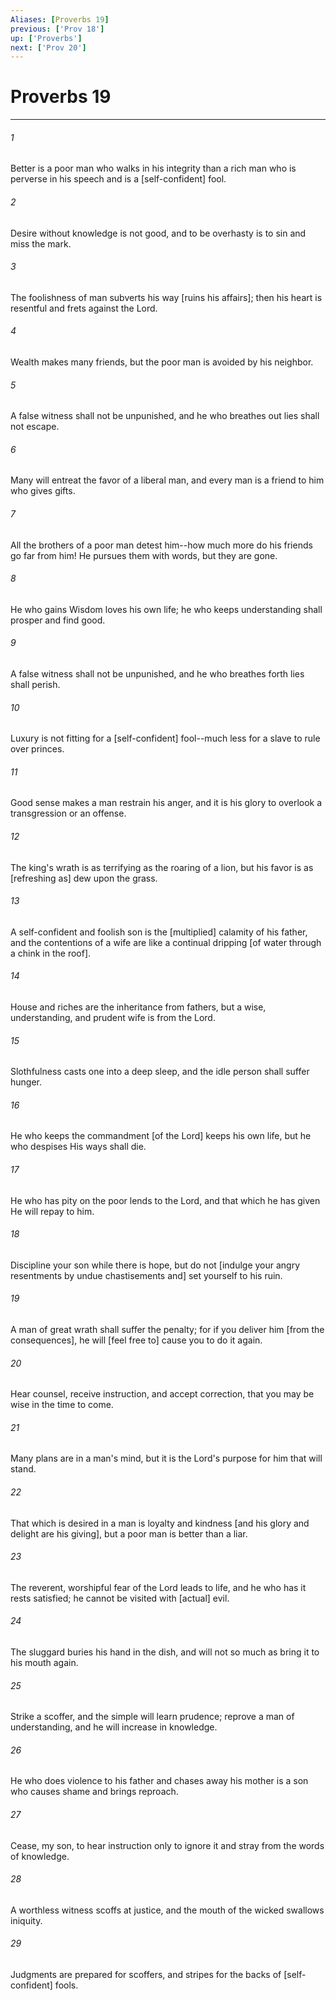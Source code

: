```yaml
---
Aliases: [Proverbs 19]
previous: ['Prov 18']
up: ['Proverbs']
next: ['Prov 20']
---
```

# Proverbs 19

***


###### 1 


Better is a poor man who walks in his integrity than a rich man who is perverse in his speech and is a [self-confident] fool. 


###### 2 


Desire without knowledge is not good, and to be overhasty is to sin and miss the mark. 


###### 3 


The foolishness of man subverts his way [ruins his affairs]; then his heart is resentful and frets against the Lord. 


###### 4 


Wealth makes many friends, but the poor man is avoided by his neighbor. 


###### 5 


A false witness shall not be unpunished, and he who breathes out lies shall not escape. 


###### 6 


Many will entreat the favor of a liberal man, and every man is a friend to him who gives gifts. 


###### 7 


All the brothers of a poor man detest him--how much more do his friends go far from him! He pursues them with words, but they are gone. 


###### 8 


He who gains Wisdom loves his own life; he who keeps understanding shall prosper and find good. 


###### 9 


A false witness shall not be unpunished, and he who breathes forth lies shall perish. 


###### 10 


Luxury is not fitting for a [self-confident] fool--much less for a slave to rule over princes. 


###### 11 


Good sense makes a man restrain his anger, and it is his glory to overlook a transgression or an offense. 


###### 12 


The king's wrath is as terrifying as the roaring of a lion, but his favor is as [refreshing as] dew upon the grass. 


###### 13 


A self-confident and foolish son is the [multiplied] calamity of his father, and the contentions of a wife are like a continual dripping [of water through a chink in the roof]. 


###### 14 


House and riches are the inheritance from fathers, but a wise, understanding, and prudent wife is from the Lord. 


###### 15 


Slothfulness casts one into a deep sleep, and the idle person shall suffer hunger. 


###### 16 


He who keeps the commandment [of the Lord] keeps his own life, but he who despises His ways shall die. 


###### 17 


He who has pity on the poor lends to the Lord, and that which he has given He will repay to him. 


###### 18 


Discipline your son while there is hope, but do not [indulge your angry resentments by undue chastisements and] set yourself to his ruin. 


###### 19 


A man of great wrath shall suffer the penalty; for if you deliver him [from the consequences], he will [feel free to] cause you to do it again. 


###### 20 


Hear counsel, receive instruction, and accept correction, that you may be wise in the time to come. 


###### 21 


Many plans are in a man's mind, but it is the Lord's purpose for him that will stand. 


###### 22 


That which is desired in a man is loyalty and kindness [and his glory and delight are his giving], but a poor man is better than a liar. 


###### 23 


The reverent, worshipful fear of the Lord leads to life, and he who has it rests satisfied; he cannot be visited with [actual] evil. 


###### 24 


The sluggard buries his hand in the dish, and will not so much as bring it to his mouth again. 


###### 25 


Strike a scoffer, and the simple will learn prudence; reprove a man of understanding, and he will increase in knowledge. 


###### 26 


He who does violence to his father and chases away his mother is a son who causes shame and brings reproach. 


###### 27 


Cease, my son, to hear instruction only to ignore it and stray from the words of knowledge. 


###### 28 


A worthless witness scoffs at justice, and the mouth of the wicked swallows iniquity. 


###### 29 


Judgments are prepared for scoffers, and stripes for the backs of [self-confident] fools.
